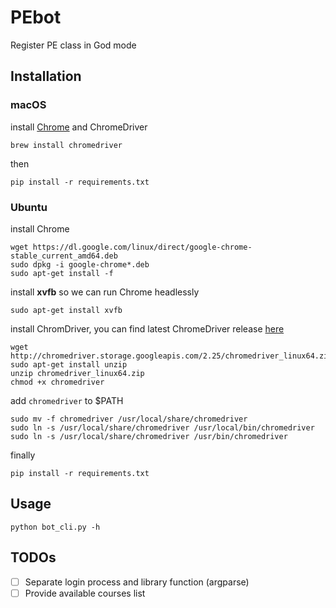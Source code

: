# PEbot
Register PE class in God mode
## Installation
### macOS
install [Chrome](https://www.google.com/chrome/browser/desktop/index.html) and ChromeDriver

```
brew install chromedriver
```

then

```
pip install -r requirements.txt
```
### Ubuntu
install Chrome

```
wget https://dl.google.com/linux/direct/google-chrome-stable_current_amd64.deb
sudo dpkg -i google-chrome*.deb
sudo apt-get install -f
```

install **xvfb** so we can run Chrome headlessly

```
sudo apt-get install xvfb
```

install ChromDriver, you can find latest ChromeDriver release [here](https://sites.google.com/a/chromium.org/chromedriver/downloads)

```
wget http://chromedriver.storage.googleapis.com/2.25/chromedriver_linux64.zip
sudo apt-get install unzip
unzip chromedriver_linux64.zip
chmod +x chromedriver
```

add ```chromedriver``` to $PATH

```
sudo mv -f chromedriver /usr/local/share/chromedriver
sudo ln -s /usr/local/share/chromedriver /usr/local/bin/chromedriver
sudo ln -s /usr/local/share/chromedriver /usr/bin/chromedriver
```

finally

```
pip install -r requirements.txt
```
## Usage

```
python bot_cli.py -h
```

## TODOs
- [ ] Separate login process and library function (argparse)
- [ ] Provide available courses list
